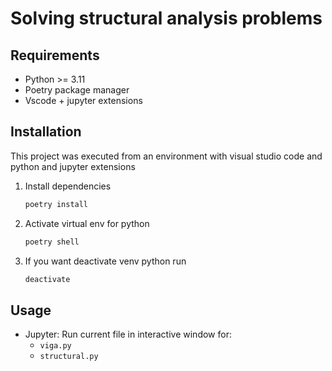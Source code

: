 # Solving structural analysis problems

## Requirements

- Python >= 3.11
- Poetry package manager
- Vscode + jupyter extensions

## Installation

This project was executed from an environment with visual studio code and python and jupyter extensions

1. Install dependencies

   ```sh
   poetry install
   ```

2. Activate virtual env for python

   ```sh
   poetry shell
   ```

3. If you want deactivate venv python run

   ```sh
   deactivate
   ```

## Usage

- Jupyter: Run current file in interactive window for:
  - `viga.py`
  - `structural.py`
